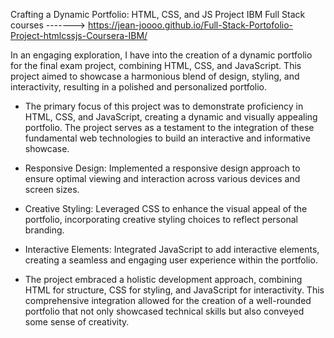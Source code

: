 Crafting a Dynamic Portfolio: HTML, CSS, and JS Project IBM Full Stack courses -------> https://jean-joooo.github.io/Full-Stack-Portofolio-Project-htmlcssjs-Coursera-IBM/

In an engaging exploration, I have into the creation of a dynamic portfolio for the final exam project, combining HTML, CSS, and JavaScript. This project aimed to showcase a harmonious blend of design, styling, and interactivity, resulting in a polished and personalized portfolio.

- The primary focus of this project was to demonstrate proficiency in HTML, CSS, and JavaScript, creating a dynamic and visually appealing portfolio. The project serves as a testament to the integration of these fundamental web technologies to build an interactive and informative showcase.

- Responsive Design: Implemented a responsive design approach to ensure optimal viewing and interaction across various devices and screen sizes.

- Creative Styling: Leveraged CSS to enhance the visual appeal of the portfolio, incorporating creative styling choices to reflect personal branding.

- Interactive Elements: Integrated JavaScript to add interactive elements, creating a seamless and engaging user experience within the portfolio.

- The project embraced a holistic development approach, combining HTML for structure, CSS for styling, and JavaScript for interactivity. This comprehensive integration allowed for the creation of a well-rounded portfolio that not only showcased technical skills but also conveyed some sense of creativity.
